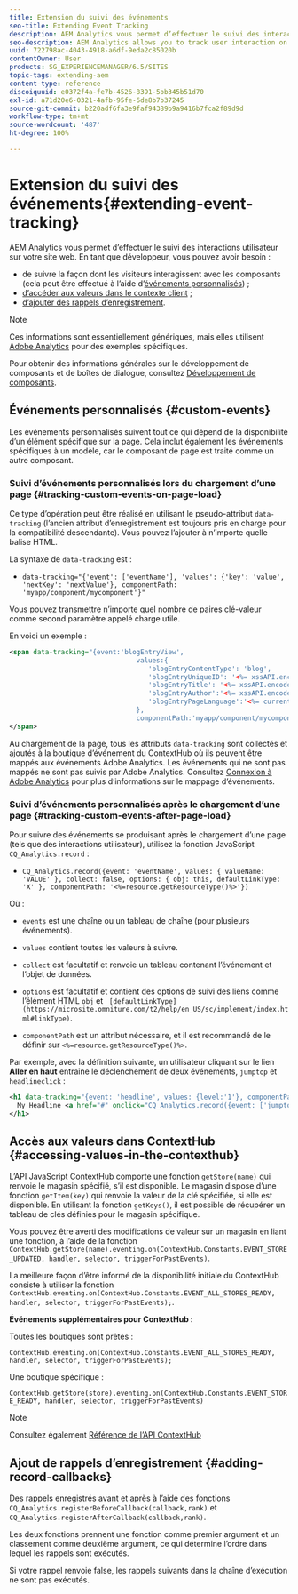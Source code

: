 ```yaml
---
title: Extension du suivi des événements
seo-title: Extending Event Tracking
description: AEM Analytics vous permet d’effectuer le suivi des interactions utilisateur sur votre site web
seo-description: AEM Analytics allows you to track user interaction on your website
uuid: 722798ac-4043-4918-a6df-9eda2c85020b
contentOwner: User
products: SG_EXPERIENCEMANAGER/6.5/SITES
topic-tags: extending-aem
content-type: reference
discoiquuid: e0372f4a-fe7b-4526-8391-5bb345b51d70
exl-id: a71d20e6-0321-4afb-95fe-6de8b7b37245
source-git-commit: b220adf6fa3e9faf94389b9a9416b7fca2f89d9d
workflow-type: tm+mt
source-wordcount: '487'
ht-degree: 100%

---
```


# Extension du suivi des événements{#extending-event-tracking}

AEM Analytics vous permet d’effectuer le suivi des interactions utilisateur sur votre site web. En tant que développeur, vous pouvez avoir besoin :

* de suivre la façon dont les visiteurs interagissent avec les composants (cela peut être effectué à l’aide d’[événements personnalisés](#custom-events)) ;
* [d’accéder aux valeurs dans le contexte client](/help/sites-developing/extending-analytics.md#accessing-values-in-the-contexthub) ;
* [d’ajouter des rappels d’enregistrement](#adding-record-callbacks).

>[!NOTE]
>
>Ces informations sont essentiellement génériques, mais elles utilisent [Adobe Analytics](/help/sites-administering/adobeanalytics.md) pour des exemples spécifiques.
>
>Pour obtenir des informations générales sur le développement de composants et de boîtes de dialogue, consultez [Développement de composants](/help/sites-developing/components.md).

## Événements personnalisés {#custom-events}

Les événements personnalisés suivent tout ce qui dépend de la disponibilité d’un élément spécifique sur la page. Cela inclut également les événements spécifiques à un modèle, car le composant de page est traité comme un autre composant.

### Suivi d’événements personnalisés lors du chargement d’une page {#tracking-custom-events-on-page-load}

Ce type d’opération peut être réalisé en utilisant le pseudo-attribut `data-tracking` (l’ancien attribut d’enregistrement est toujours pris en charge pour la compatibilité descendante). Vous pouvez l’ajouter à n’importe quelle balise HTML.

La syntaxe de `data-tracking` est :

* `data-tracking="{'event': ['eventName'], 'values': {'key': 'value', 'nextKey': 'nextValue'}, componentPath: 'myapp/component/mycomponent'}"`

Vous pouvez transmettre n’importe quel nombre de paires clé-valeur comme second paramètre appelé charge utile.

En voici un exemple :

```xml
<span data-tracking="{event:'blogEntryView',
                                values:{
                                   'blogEntryContentType': 'blog',
                                   'blogEntryUniqueID': '<%= xssAPI.encodeForJSString(entry.getId()) %>',
                                   'blogEntryTitle': '<%= xssAPI.encodeForJSString(entry.getTitle()) %>',
                                   'blogEntryAuthor':'<%= xssAPI.encodeForJSString(entry.getAuthor()) %>',
                                   'blogEntryPageLanguage':'<%= currentPage.getLanguage(true) %>'
                                },
                                componentPath:'myapp/component/mycomponent'}">
</span>
```

Au chargement de la page, tous les attributs `data-tracking` sont collectés et ajoutés à la boutique d’événement du ContextHub où ils peuvent être mappés aux événements Adobe Analytics. Les événements qui ne sont pas mappés ne sont pas suivis par Adobe Analytics. Consultez [Connexion à Adobe Analytics](/help/sites-administering/adobeanalytics.md) pour plus d’informations sur le mappage d’événements.

### Suivi d’événements personnalisés après le chargement d’une page {#tracking-custom-events-after-page-load}

Pour suivre des événements se produisant après le chargement d’une page (tels que des interactions utilisateur), utilisez la fonction JavaScript `CQ_Analytics.record` :

* `CQ_Analytics.record({event: 'eventName', values: { valueName: 'VALUE' }, collect: false, options: { obj: this, defaultLinkType: 'X' }, componentPath: '<%=resource.getResourceType()%>'})`

Où :

* `events` est une chaîne ou un tableau de chaîne (pour plusieurs événements).

* `values` contient toutes les valeurs à suivre.
* `collect` est facultatif et renvoie un tableau contenant l’événement et l’objet de données.
* `options` est facultatif et contient des options de suivi des liens comme l’élément HTML `obj` et ` [defaultLinkType](https://microsite.omniture.com/t2/help/en_US/sc/implement/index.html#linkType)`.

* `componentPath` est un attribut nécessaire, et il est recommandé de le définir sur `<%=resource.getResourceType()%>`.

 Par exemple, avec la définition suivante, un utilisateur cliquant sur le lien **Aller en haut** entraîne le déclenchement de deux événements, `jumptop` et `headlineclick` :

```xml
<h1 data-tracking="{event: 'headline', values: {level:'1'}, componentPath: '<%=resource.getResourceType()%>'}">
  My Headline <a href="#" onclick="CQ_Analytics.record({event: ['jumptop','headlineclick'],  values: {level:'1'}, componentPath: '<%=resource.getResourceType()%>'})">Jump to top</a>
</h1>
```

##  Accès aux valeurs dans ContextHub {#accessing-values-in-the-contexthub}

L’API JavaScript ContextHub comporte une fonction `getStore(name)` qui renvoie le magasin spécifié, s’il est disponible. Le magasin dispose d’une fonction `getItem(key)` qui renvoie la valeur de la clé spécifiée, si elle est disponible. En utilisant la fonction `getKeys()`, il est possible de récupérer un tableau de clés définies pour le magasin spécifique.

Vous pouvez être averti des modifications de valeur sur un magasin en liant une fonction, à l’aide de la fonction `ContextHub.getStore(name).eventing.on(ContextHub.Constants.EVENT_STORE_UPDATED, handler, selector, triggerForPastEvents)`.

La meilleure façon d’être informé de la disponibilité initiale du ContextHub consiste à utiliser la fonction `ContextHub.eventing.on(ContextHub.Constants.EVENT_ALL_STORES_READY, handler, selector, triggerForPastEvents);`.

**Événements supplémentaires pour ContextHub :**

Toutes les boutiques sont prêtes :

`ContextHub.eventing.on(ContextHub.Constants.EVENT_ALL_STORES_READY, handler, selector, triggerForPastEvents);`

Une boutique spécifique :

`ContextHub.getStore(store).eventing.on(ContextHub.Constants.EVENT_STORE_READY, handler, selector, triggerForPastEvents)`

>[!NOTE]
>
>Consultez également [Référence de l’API ContextHub](https://helpx.adobe.com/fr/experience-manager/6-5/sites/developing/using/contexthub-api.html#ContextHubJavascriptAPIReference)

## Ajout de rappels d’enregistrement {#adding-record-callbacks}

Des rappels enregistrés avant et après à l’aide des fonctions `CQ_Analytics.registerBeforeCallback(callback,rank)` et `CQ_Analytics.registerAfterCallback(callback,rank)`.

Les deux fonctions prennent une fonction comme premier argument et un classement comme deuxième argument, ce qui détermine l’ordre dans lequel les rappels sont exécutés.

Si votre rappel renvoie false, les rappels suivants dans la chaîne d’exécution ne sont pas exécutés.
